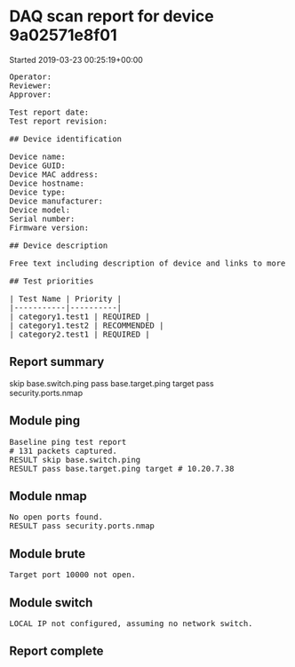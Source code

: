 # DAQ scan report for device 9a02571e8f01
Started 2019-03-23 00:25:19+00:00

<pre>
Operator: <operator_name>
Reviewer: <reviewer_name>
Approver: <approver_name>

Test report date:     <test_timestamp>
Test report revision: <revision_number>

## Device identification

Device name:         <device_name>
Device GUID:         <device_guid>
Device MAC address:  <mac_address>
Device hostname:     <hostname>
Device type:         <device_type>
Device manufacturer: <manufacturer>
Device model:        <model>
Serial number:       <serial_number>
Firmware version:    <firmware_version>

## Device description

Free text including description of device and links to more information (datasheets, manuals, installation notes, etc.)

## Test priorities

| Test Name | Priority |
|-----------|----------|
| category1.test1 | REQUIRED |
| category1.test2 | RECOMMENDED |
| category2.test1 | REQUIRED |
</pre>

## Report summary

skip base.switch.ping
pass base.target.ping target
pass security.ports.nmap

## Module ping

<pre>
Baseline ping test report
# 131 packets captured.
RESULT skip base.switch.ping
RESULT pass base.target.ping target # 10.20.7.38
</pre>

## Module nmap

<pre>
No open ports found.
RESULT pass security.ports.nmap
</pre>

## Module brute

<pre>
Target port 10000 not open.
</pre>

## Module switch

<pre>
LOCAL_IP not configured, assuming no network switch.
</pre>

## Report complete

